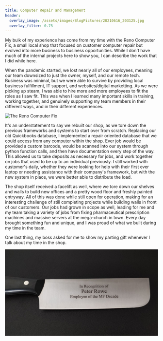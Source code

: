 ```yaml
---
title: Computer Repair and Management
header:
  overlay_image: /assets/images/BlogPictures/20210616_203125.jpg
  overlay_filter: 0.75
---
```



My bulk of my experience has come from my time with the Reno Computer Fix, a small local shop that focused on customer computer repair but evolved into more business to business opportunities. While I don't have much of the internal projects here to show you, I can describe the work that I did while here.

When the pandemic started, we lost nearly all of our employees, meaning our team downsized to just the owner, myself, and our remote tech. Business was minimal, but we were able to survive by providing local business fulfillment, IT support, and websites/digital marketting. As we were picking up steam, I was able to hire more and more employees to fit the roles as I saw fit. This was when I learned many important skills in training, working together, and genuinely supporting my team members in their different ways, and in their different experiences.

![The Reno Computer Fix](/assets/images/Reno+Computer+Fix+Store+Front+1.jpg)

It's an understatement to say we rebuilt our shop, as we tore down the previous frameworks and systems to start over from scratch. Replacing our old Quickbooks database, I implemented a repair oriented database that we could access from any computer within the shop. Ever job would be provided a custom barcode, would be scanned into our system through python function calls, and then have documentation every step of the way. This allowed us to take deposits as necessary for jobs, and work together on jobs that used to be up to an individual previously. I still worked with customer's daily, whether they were looking for help with their first ever laptop or needing assistance with their company's framework, but with the new system in place, we were better able to distribute the load.

The shop itself received a facelift as well, where we tore down our shelves and walls to build new offices and a pretty wood floor and freshly painted entryway. All of this was done while still open for operation, making for an interesting challenge of still completing projects while building walls in front of our customers. Our jobs had grown in scope as well, leading for me and my team taking a variety of jobs from fixing pharmaceutical prescription machines and massive servers at the mega-church in town. Every day brought something fun and unique, and I was proud of what we built during my time in the team.

One last thing, my boss asked for me to show my parting gift whenever I talk about my time in the shop.

![A brand new knife that Justin engraved my name into, to help me while restarting in Finland](/assets/images/BlogPictures/photo_2022-02-15_13-46-51.jpg)